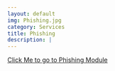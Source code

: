 ```yaml
---
layout: default
img: Phishing.jpg
category: Services
title: Phishing
description: |
---
```

[Click Me to go to Phishing Module](google.com) 
